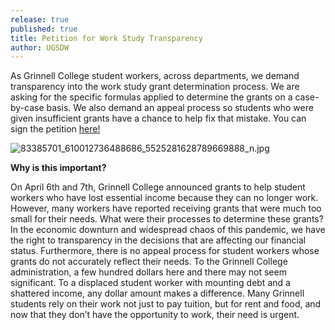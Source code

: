 ```yaml
---
release: true
published: true
title: Petition for Work Study Transparency
author: UGSDW
---
```

As Grinnell College student workers, across departments, we demand transparency into the work study grant determination process. We are asking for the specific formulas applied to determine the grants on a case-by-case basis. We also demand an appeal process so students who were given insufficient grants have a chance to help fix that mistake. You can sign the petition [here!](https://www.coworker.org/petitions/grinnell-college-work-study-transparency)

![83385701_610012736488686_5525281628789669888_n.jpg]({{site.baseurl}}/assets/news/83385701_610012736488686_5525281628789669888_n.jpg)

**Why is this important?**

On April 6th and 7th, Grinnell College announced grants to help student workers who have lost essential income because they can no longer work. However, many workers have reported receiving grants that were much too small for their needs. What were their processes to determine these grants? In the economic downturn and widespread chaos of this pandemic, we have the right to transparency in the decisions that are affecting our financial status. Furthermore, there is no appeal process for student workers whose grants do not accurately reflect their needs. To the Grinnell College administration, a few hundred dollars here and there may not seem significant. To a displaced student worker with mounting debt and a shattered income, any dollar amount makes a difference. Many Grinnell students rely on their work not just to pay tuition, but for rent and food, and now that they don’t have the opportunity to work, their need is urgent.




